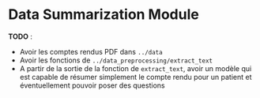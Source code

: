 # Data Summarization Module

**TODO** :
- Avoir les comptes rendus PDF dans `../data`
- Avoir les fonctions de `../data_preprocessing/extract_text`
- A partir de la sortie de la fonction de `extract_text`, avoir un modèle qui est capable de résumer simplement le compte rendu pour un patient et éventuellement pouvoir poser des questions